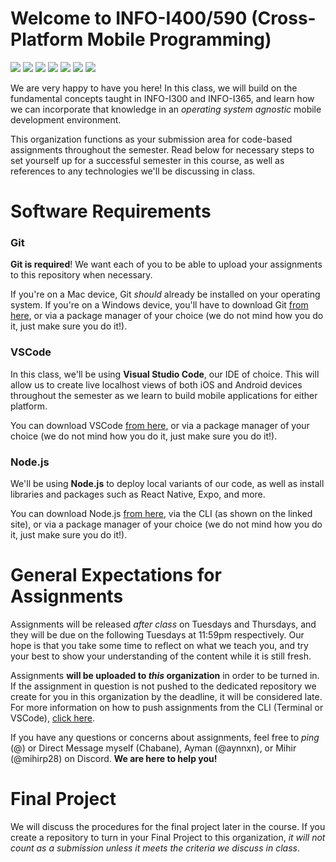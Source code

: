 # Welcome to INFO-I400/590 (Cross-Platform Mobile Programming)
[![](https://img.shields.io/badge/Canvas-D43B35?style=for-the-badge&logo=canvas&logoColor=white)](https://iu.instructure.com/courses/2252915)
[![](https://img.shields.io/badge/Discord-7289DA?style=for-the-badge&logo=discord&logoColor=white)](https://discord.gg/wnFqfpYGtx)
[![](https://img.shields.io/badge/React_Native-20232A?style=for-the-badge&logo=react&logoColor=61DAFB)](https://reactnative.dev/docs/getting-started)
[![](https://img.shields.io/badge/expo-1C1E24?style=for-the-badge&logo=expo&logoColor=#D04A37)](https://docs.expo.dev/)
[![](https://img.shields.io/badge/Firebase-E58331?style=for-the-badge&logo=firebase&logoColor=white)](https://firebase.google.com/docs)
[![](https://img.shields.io/badge/iOS-EA5239?style=for-the-badge&logo=iOS&logoColor=white)](https://firebase.google.com/docs/ios/setup)
[![](https://img.shields.io/badge/Android-71D98C?style=for-the-badge&logo=android&logoColor=white)](https://firebase.google.com/docs/android/setup)

We are very happy to have you here! In this class, we will build on the fundamental concepts taught in INFO-I300 and INFO-I365, and learn how we can incorporate that knowledge in an *operating system agnostic* mobile development environment.

This organization functions as your submission area for code-based assignments throughout the semester. Read below for necessary steps to set yourself up for a successful semester in this course, as well as references to any technologies we'll be discussing in class. 

# Software Requirements

### Git
**Git is required**! We want each of you to be able to upload your assignments to this repository when necessary.

If you're on a Mac device, Git *should* already be installed on your operating system. If you're on a Windows device, you'll have to download Git [from here](https://git-scm.com/downloads), or via a package manager of your choice (we do not mind how you do it, just make sure you do it!).

### VSCode
In this class, we'll be using **Visual Studio Code**, our IDE of choice. This will allow us to create live localhost views of both iOS and Android devices throughout the semester as we learn to build mobile applications for either platform. 

You can download VSCode [from here](https://code.visualstudio.com/download), or via a package manager of your choice (we do not mind how you do it, just make sure you do it!).

### Node.js
We'll be using **Node.js** to deploy local variants of our code, as well as install libraries and packages such as React Native, Expo, and more. 

You can download Node.js [from here](https://nodejs.dev/en/), via the CLI (as shown on the linked site), or via a package manager of your choice (we do not mind how you do it, just make sure you do it!).

# General Expectations for Assignments

Assignments will be released *after class* on Tuesdays and Thursdays, and they will be due on the following Tuesdays at 11:59pm respectively. Our hope is that you take some time to reflect on what we teach you, and try your best to show your understanding of the content while it is still fresh. 

Assignments **will be uploaded to *this* organization** in order to be turned in. If the assignment in question is not pushed to the dedicated repository we create for you in this organization by the deadline, it will be considered late. For more information on how to push assignments from the CLI (Terminal or VSCode), [click here](https://githowto.com/). 

If you have any questions or concerns about assignments, feel free to *ping* (@) or Direct Message myself (Chabane), Ayman (@aynnxn), or Mihir (@mihirp28) on Discord. **We are here to help you!**

# Final Project

We will discuss the procedures for the final project later in the course. If you create a repository to turn in your Final Project to this organization, *it will not count as a submission unless it meets the criteria we discuss in class*. 
